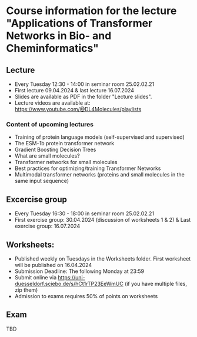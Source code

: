 # Course information for the lecture "Applications of Transformer Networks in Bio- and Cheminformatics" 
 
## Lecture
- Every Tuesday 12:30 - 14:00 in seminar room 25.02.02.21
- First lecture 09.04.2024 & last lecture 16.07.2024
- Slides are available as PDF in the folder "Lecture slides".
- Lecture videos are available at: https://www.youtube.com/@DL4Molecules/playlists

 
### Content of upcoming lectures
- Training of protein language models (self-supervised and supervised)
- The ESM-1b protein transformer network
- Gradient Boosting Decision Trees
- What are small molecules?
- Transformer networks for small molecules
- Best practices for optimizing/training Transformer Networks
- Multimodal transformer networks (proteins and small molecules in the same input sequence)

## Excercise group
- Every Tuesday 16:30 - 18:00 in seminar room 25.02.02.21
- First exercise group: 30.04.2024 (discussion of worksheets 1 & 2) & Last exercise group: 16.07.2024

## Worksheets:
- Published weekly on Tuesdays in the Worksheets folder. First worksheet will be published on 16.04.2024
- Submission Deadline: The following Monday at 23:59
- Submit online via https://uni-duesseldorf.sciebo.de/s/hCt1rTP23EeWmUC (if you have multiple files, zip them)
- Admission to exams requires 50% of points on worksheets

## Exam
TBD
